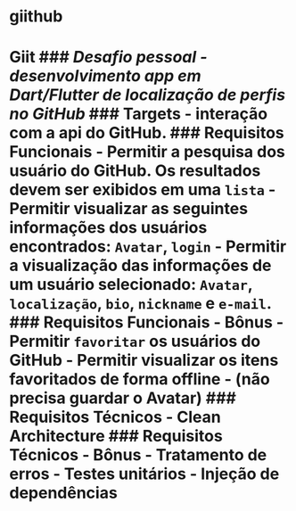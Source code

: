 # giithub
# Giit ### _Desafio pessoal - desenvolvimento app em Dart/Flutter de localização de perfis no GitHub_   ### Targets  - interação com a api do GitHub.  ### Requisitos Funcionais  - Permitir a pesquisa dos usuário do GitHub. Os resultados devem ser exibidos em uma `lista`  - Permitir visualizar as seguintes informações dos usuários encontrados: `Avatar`, `login`  - Permitir a visualização das informações de um usuário selecionado: `Avatar`, `localização`, `bio`, `nickname` e `e-mail`.  ### Requisitos Funcionais - Bônus  - Permitir `favoritar` os usuários do GitHub  - Permitir visualizar os itens favoritados de forma offline - (não precisa guardar o Avatar)   ### Requisitos Técnicos  - Clean Architecture    ### Requisitos Técnicos - Bônus  - Tratamento de erros  - Testes unitários   - Injeção de dependências
